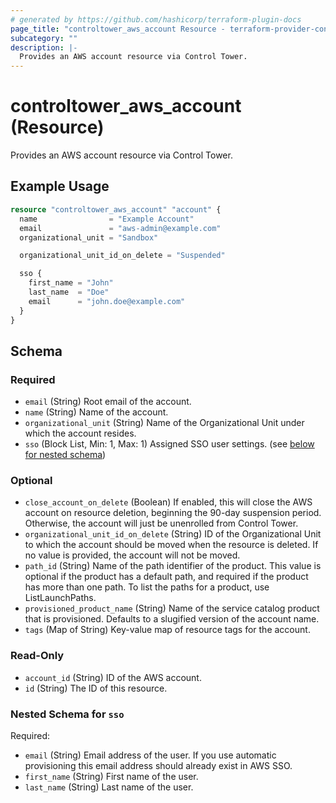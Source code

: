 ```yaml
---
# generated by https://github.com/hashicorp/terraform-plugin-docs
page_title: "controltower_aws_account Resource - terraform-provider-controltower"
subcategory: ""
description: |-
  Provides an AWS account resource via Control Tower.
---
```


# controltower_aws_account (Resource)

Provides an AWS account resource via Control Tower.

## Example Usage

```terraform
resource "controltower_aws_account" "account" {
  name                = "Example Account"
  email               = "aws-admin@example.com"
  organizational_unit = "Sandbox"

  organizational_unit_id_on_delete = "Suspended"

  sso {
    first_name = "John"
    last_name  = "Doe"
    email      = "john.doe@example.com"
  }
}
```

<!-- schema generated by tfplugindocs -->
## Schema

### Required

- `email` (String) Root email of the account.
- `name` (String) Name of the account.
- `organizational_unit` (String) Name of the Organizational Unit under which the account resides.
- `sso` (Block List, Min: 1, Max: 1) Assigned SSO user settings. (see [below for nested schema](#nestedblock--sso))

### Optional

- `close_account_on_delete` (Boolean) If enabled, this will close the AWS account on resource deletion, beginning the 90-day suspension period. Otherwise, the account will just be unenrolled from Control Tower.
- `organizational_unit_id_on_delete` (String) ID of the Organizational Unit to which the account should be moved when the resource is deleted. If no value is provided, the account will not be moved.
- `path_id` (String) Name of the path identifier of the product. This value is optional if the product has a default path, and required if the product has more than one path. To list the paths for a product, use ListLaunchPaths.
- `provisioned_product_name` (String) Name of the service catalog product that is provisioned. Defaults to a slugified version of the account name.
- `tags` (Map of String) Key-value map of resource tags for the account.

### Read-Only

- `account_id` (String) ID of the AWS account.
- `id` (String) The ID of this resource.

<a id="nestedblock--sso"></a>
### Nested Schema for `sso`

Required:

- `email` (String) Email address of the user. If you use automatic provisioning this email address should already exist in AWS SSO.
- `first_name` (String) First name of the user.
- `last_name` (String) Last name of the user.
